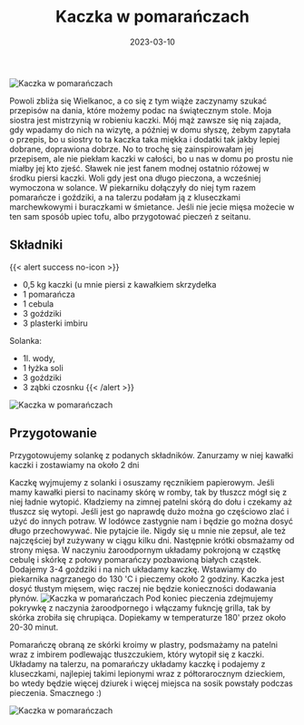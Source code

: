 ﻿---
title: "Kaczka w pomarańczach"
date: 2023-03-10
categories:
- dania główne
tags:
- kaczka
- pomarańcze
- dania mięsne
thumbnailImagePosition: "top"
---
![Kaczka w pomarańczach](/img/kaczka-w-pomaranczach/kaczka-w-pomaranczach-1.JPG)

Powoli zbliża się Wielkanoc, a co się z tym wiąże zaczynamy szukać przepisów na dania, które możemy podac na świątecznym stole. Moja siostra jest mistrzynią w robieniu kaczki. Mój mąż zawsze się nią zajada, gdy wpadamy do nich na wizytę, a później w domu słyszę, żebym zapytała o przepis, bo u siostry to ta kaczka taka miękka i dodatki tak jakby lepiej dobrane, doprawiona dobrze. No to trochę się zainspirowałam jej przepisem, ale nie piekłam kaczki w całości, bo u nas w domu po prostu nie miałby jej kto zjeść. Sławek nie jest fanem modnej ostatnio różowej w środku piersi kaczki. Woli gdy jest ona długo pieczona, a wcześniej wymoczona w solance. W piekarniku dołączyły do niej tym razem pomarańcze i goździki, a na talerzu podałam ją z kluseczkami marchewkowymi i buraczkami w śmietance. 
Jeśli nie jecie mięsa możecie w ten sam sposób upiec tofu, albo przygotować pieczeń z seitanu.
<!--more-->

## Składniki
{{< alert success no-icon >}}
- 0,5 kg kaczki (u mnie piersi z kawałkiem skrzydełka
- 1 pomarańcza
- 1 cebula
- 3 goździki
- 3 plasterki imbiru


Solanka:
- 1l. wody, 
- 1 łyżka soli
- 3 goździki
- 3 ząbki czosnku
{{< /alert >}}

![Kaczka w pomarańczach](/img/kaczka-w-pomaranczach/kaczka-w-pomaranczach-3.JPG)
## Przygotowanie
Przygotowujemy solankę z podanych składników. Zanurzamy w niej kawałki kaczki i zostawiamy na około 2 dni

Kaczkę wyjmujemy z solanki i osuszamy ręcznikiem papierowym. Jeśli mamy kawałki piersi to nacinamy skórę w romby, tak by tłuszcz mógł się z niej ładnie wytopić. Kładziemy na zimnej patelni skórą do dołu i czekamy aż tłuszcz się wytopi. Jeśli jest go naprawdę dużo można go częściowo zlać i użyć do innych potraw. W lodówce zastygnie nam i będzie go można dosyć długo przechowywać. Nie pytajcie ile. Nigdy się u mnie nie zepsuł, ale też najczęściej był zużywany w ciągu kilku dni. Następnie krótki obsmażamy od strony mięsa. 
W naczyniu żaroodpornym układamy pokrojoną w cząstkę cebulę i skórkę z połowy pomarańczy pozbawioną białych cząstek. Dodajemy 3-4 goździki i na nich układamy kaczkę. Wstawiamy do piekarnika nagrzanego do 130 'C i pieczemy około 2 godziny. Kaczka jest dosyć tłustym mięsem, więc raczej nie będzie konieczności dodawania płynów. 
![Kaczka w pomarańczach](/img/kaczka-w-pomaranczach/kaczka-w-pomaranczach-2.JPG)
Pod koniec pieczenia zdejmujemy pokrywkę z naczynia żaroodpornego i włączamy fukncję grilla, tak by skórka zrobiła się chrupiąca. Dopiekamy w temperaturze 180' przez około 20-30 minut.

Pomarańczę obraną ze skórki kroimy w plastry, podsmażamy na patelni wraz z imbirem podlewając tłuszczukiem, który wytopił się z kaczki. Układamy na talerzu, na pomarańczy układamy kaczkę i podajemy z kluseczkami, najlepiej takimi lepionymi wraz z półtorarocznym dzieckiem, bo wtedy będzie więcej dziurek i więcej miejsca na sosik powstały podczas pieczenia. Smacznego :)

![Kaczka w pomarańczach](/img/kaczka-w-pomaranczach/kaczka-w-pomaranczach-4.JPG)
